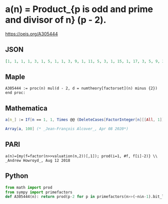# a\(n\) \= Product\_\{p is odd and prime and divisor of n\} \(p \- 2\)\.
https://oeis.org/A305444
## JSON
```JSON
[1, 1, 1, 1, 3, 1, 5, 1, 1, 3, 9, 1, 11, 5, 3, 1, 15, 1, 17, 3, 5, 9, 21, 1, 3, 11, 1, 5, 27, 3, 29, 1, 9, 15, 15, 1, 35, 17, 11, 3, 39, 5, 41, 9, 3, 21, 45, 1, 5, 3, 15, 11, 51, 1, 27, 5, 17, 27, 57, 3, 59, 29, 5, 1, 33, 9, 65, 15, 21, 15, 69, 1, 71, 35, 3, 17]
```
## Maple
```Maple
A305444 := proc(n) mul(d - 2, d = numtheory[factorset](n) minus {2}) end proc:
```
## Mathematica
```Mathematica
a[n_] := If[n == 1, 1, Times @@ (DeleteCases[FactorInteger[n][[All, 1]], 2] - 2)];
```
```Mathematica
Array[a, 100] (* _Jean-François Alcover_, Apr 08 2020*)
```
## PARI
```PARI
a(n)={my(f=factor(n>>valuation(n,2))[,1]); prod(i=1, #f, f[i]-2)} \\ _Andrew Howroyd_, Aug 12 2018
```
## Python
```Python
from math import prod
from sympy import primefactors
def A305444(n): return prod(p-2 for p in primefactors(n>>(~n&n-1).bit_length())) # _Chai Wah Wu_, Sep 08 2023
```
